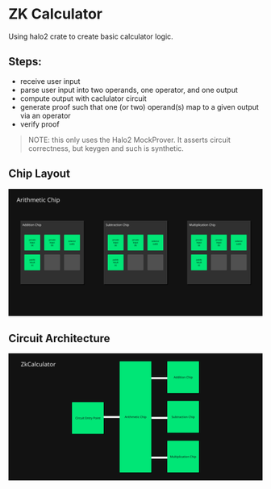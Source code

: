 # ZK Calculator

Using halo2 crate to create basic calculator logic.

## Steps:

- receive user input
- parse user input into two operands, one operator, and one output
- compute output with caclulator circuit
- generate proof such that one (or two) operand(s) map to a given output via an
    operator
- verify proof

> NOTE: this only uses the Halo2 MockProver. It asserts circuit correctness, but
> keygen and such is synthetic.

## Chip Layout

<img top="100" src="./doc/arithmetic_chip.png">

## Circuit Architecture

<img top="100" src="./doc/circuit.png">
